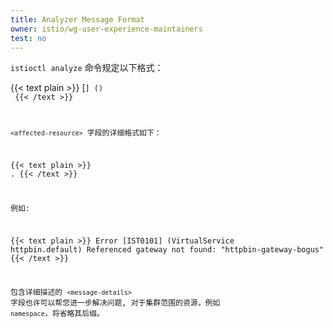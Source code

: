 ```yaml
---
title: Analyzer Message Format
owner: istio/wg-user-experience-maintainers
test: no
---
```


`istioctl analyze` 命令规定以下格式：

{{< text plain >}}
<level> [<code>] (<affected-resource>) <message-details>
{{< /text >}}

`<affected-resource>` 字段的详细格式如下：

{{< text plain >}}
<resource-kind> <resource-name>.<resource-namespace>
{{< /text >}}

例如:

{{< text plain >}}
Error [IST0101] (VirtualService httpbin.default) Referenced gateway not found: "httpbin-gateway-bogus"
{{< /text >}}

包含详细描述的 `<message-details>` 字段也许可以帮您进一步解决问题, 对于集群范围的资源，例如 `namespace`，将省略其后缀。
